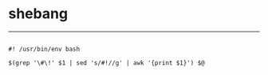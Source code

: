 



# shebang
  
---  
```

#! /usr/bin/env bash

$(grep '\#\!' $1 | sed 's/#!//g' | awk '{print $1}') $@
  
```